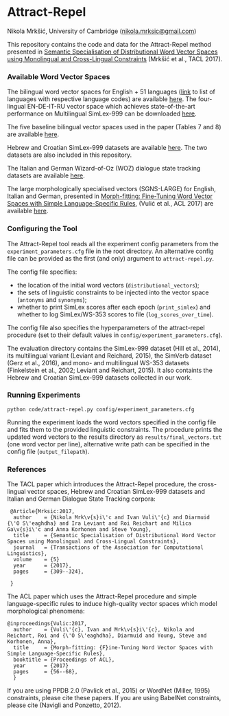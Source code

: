 # Attract-Repel
Nikola Mrkšić, University of Cambridge (nikola.mrksic@gmail.com)

This repository contains the code and data for the Attract-Repel method presented in [Semantic Specialisation of Distributional Word Vector Spaces using Monolingual and Cross-Lingual Constraints](https://arxiv.org/abs/1706.00374) (Mrkšić et al., TACL 2017).


### Available Word Vector Spaces

The bilingual word vector spaces for English + 51 languages ([link](https://drive.google.com/open?id=0B_pyA_IW4g-jQzhCekVZTFFmWmc) to list of languages with respective language codes) are available [here](https://drive.google.com/open?id=0B_pyA_IW4g-jZHlWWVBfaWRYY0E). The four-lingual EN-DE-IT-RU vector space which achieves state-of-the-art performance on Multilingual SimLex-999 can be downloaded [here](https://drive.google.com/open?id=0B_pyA_IW4g-jZzBIZXpYS1RseFk). 

The five baseline bilingual vector spaces used in the paper (Tables 7 and 8) are available [here](https://drive.google.com/open?id=0B_pyA_IW4g-jQ2lTTnVnOFBWU2s).

Hebrew and Croatian SimLex-999 datasets are available [here](https://drive.google.com/open?id=0B_pyA_IW4g-jTlJzOHlSWVZWbTQ). The two datasets are also included in this repository. 

The Italian and German Wizard-of-Oz (WOZ) dialogue state tracking datasets are available [here](https://drive.google.com/open?id=0B_pyA_IW4g-jd3BRM2JlVHF5UVE). 

The large morphologically specialised vectors (SGNS-LARGE) for English, Italian and German, presented in [Morph-fitting: Fine-Tuning Word Vector Spaces with Simple Language-Specific Rules](https://arxiv.org/abs/1706.00377), (Vulić et al., ACL 2017) are available [here](https://drive.google.com/open?id=0B_pyA_IW4g-jSW5ITXFqNFJ6LTQ). 
 

### Configuring the Tool

The Attract-Repel tool reads all the experiment config parameters from the ```experiment_parameters.cfg``` file in the root directory. An alternative config file can be provided as the first (and only) argument to ```attract-repel.py```. 

The config file specifies:
* the location of the initial word vectors (```distributional_vectors```);
* the sets of linguistic constraints to be injected into the vector space (```antonyms``` and ```synonyms```);
* whether to print SimLex scores after each epoch (```print_simlex```) and whether to log SimLex/WS-353 scores to file (```log_scores_over_time```).

The config file also specifies the hyperparameters of the attract-repel procedure (set to their default values in ```config/experiment_parameters.cfg```). 

The evaluation directory contains the SimLex-999 dataset (Hill et al., 2014), its multilingual variant (Leviant and Reichard, 2015), the SimVerb dataset (Gerz et al., 2016), and mono- and multilingual WS-353 datasets (Finkelstein et al., 2002; Leviant and Reichart, 2015). It also containts the Hebrew and Croatian SimLex-999 datasets collected in our work. 


### Running Experiments

```python code/attract-repel.py config/experiment_parameters.cfg```

Running the experiment loads the word vectors specified in the config file and fits them to the provided linguistic constraints. The procedure prints the updated word vectors to the results directory as ```results/final_vectors.txt``` (one word vector per line), alternative write path can be specified in the config file (```output_filepath```).  


### References

The TACL paper which introduces the Attract-Repel procedure, the cross-lingual vector spaces, Hebrew and Croatian SimLex-999 datasets and Italian and German Dialogue State Tracking corpora:
```
 @Article{Mrksic:2017,
  author    = {Nikola Mrk\v{s}i\'c and Ivan Vuli\'{c} and Diarmuid {\'O S\'eaghdha} and Ira Leviant and Roi Reichart and Milica Ga\v{s}i\'c and Anna Korhonen and Steve Young},
  title     = {Semantic Specialisation of Distributional Word Vector Spaces using Monolingual and Cross-Lingual Constraints},
  journal   = {Transactions of the Association for Computational Linguistics},
  volume    = {5}
  year      = {2017},
  pages     = {309--324},
  
 }
```

The ACL paper which uses the Attract-Repel procedure and simple language-specific rules to induce high-quality vector spaces which model morphological phenomena: 
```
@inproceedings{Vulic:2017,
  author    = {Vuli\'{c}, Ivan and Mrk\v{s}i\'{c}, Nikola and Reichart, Roi and {\'O S\'eaghdha}, Diarmuid and Young, Steve and Korhonen, Anna},
  title     = {Morph-fitting: {F}ine-Tuning Word Vector Spaces with Simple Language-Specific Rules},
  booktitle = {Proceedings of ACL},
  year      = {2017}
  pages     = {56--68},
  }
``` 

If you are using PPDB 2.0 (Pavlick et al., 2015) or WordNet (Miller, 1995) constraints, please cite these papers. If you are using BabelNet constraints, please cite (Navigli and Ponzetto, 2012).
